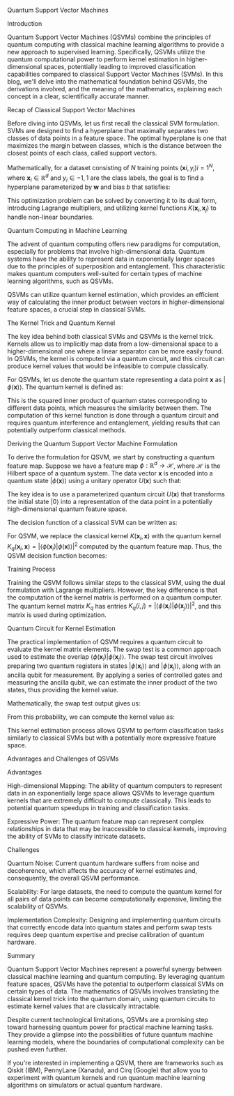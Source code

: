 Quantum Support Vector Machines

Introduction

Quantum Support Vector Machines (QSVMs) combine the principles of quantum computing with classical machine learning algorithms to provide a new approach to supervised learning. Specifically, QSVMs utilize the quantum computational power to perform kernel estimation in higher-dimensional spaces, potentially leading to improved classification capabilities compared to classical Support Vector Machines (SVMs). In this blog, we'll delve into the mathematical foundation behind QSVMs, the derivations involved, and the meaning of the mathematics, explaining each concept in a clear, scientifically accurate manner.

Recap of Classical Support Vector Machines

Before diving into QSVMs, let us first recall the classical SVM formulation. SVMs are designed to find a hyperplane that maximally separates two classes of data points in a feature space. The optimal hyperplane is one that maximizes the margin between classes, which is the distance between the closest points of each class, called support vectors.

Mathematically, for a dataset consisting of $N$ training points ${(\mathbf{x}i, y_i)}{i=1}^N$, where $\mathbf{x}_i \in \mathbb{R}^d$ and $y_i \in {-1, 1}$ are the class labels, the goal is to find a hyperplane parameterized by $\mathbf{w}$ and bias $b$ that satisfies:

This optimization problem can be solved by converting it to its dual form, introducing Lagrange multipliers, and utilizing kernel functions $K(\mathbf{x}_i, \mathbf{x}_j)$ to handle non-linear boundaries.

Quantum Computing in Machine Learning

The advent of quantum computing offers new paradigms for computation, especially for problems that involve high-dimensional data. Quantum systems have the ability to represent data in exponentially larger spaces due to the principles of superposition and entanglement. This characteristic makes quantum computers well-suited for certain types of machine learning algorithms, such as QSVMs.

QSVMs can utilize quantum kernel estimation, which provides an efficient way of calculating the inner product between vectors in higher-dimensional feature spaces, a crucial step in classical SVMs.

The Kernel Trick and Quantum Kernel

The key idea behind both classical SVMs and QSVMs is the kernel trick. Kernels allow us to implicitly map data from a low-dimensional space to a higher-dimensional one where a linear separator can be more easily found. In QSVMs, the kernel is computed via a quantum circuit, and this circuit can produce kernel values that would be infeasible to compute classically.

For QSVMs, let us denote the quantum state representing a data point $\mathbf{x}$ as $|\phi(\mathbf{x})\rangle$. The quantum kernel is defined as:

This is the squared inner product of quantum states corresponding to different data points, which measures the similarity between them. The computation of this kernel function is done through a quantum circuit and requires quantum interference and entanglement, yielding results that can potentially outperform classical methods.

Deriving the Quantum Support Vector Machine Formulation

To derive the formulation for QSVM, we start by constructing a quantum feature map. Suppose we have a feature map $\phi: \mathbb{R}^d \to \mathcal{H}$, where $\mathcal{H}$ is the Hilbert space of a quantum system. The data vector $\mathbf{x}$ is encoded into a quantum state $|\phi(\mathbf{x})\rangle$ using a unitary operator $U(\mathbf{x})$ such that:

The key idea is to use a parameterized quantum circuit $U(\mathbf{x})$ that transforms the initial state $|0\rangle$ into a representation of the data point in a potentially high-dimensional quantum feature space.

The decision function of a classical SVM can be written as:

For QSVM, we replace the classical kernel $K(\mathbf{x}_i, \mathbf{x})$ with the quantum kernel $K_q(\mathbf{x}_i, \mathbf{x}) = |\langle \phi(\mathbf{x}_i)|\phi(\mathbf{x}) \rangle|^2$ computed by the quantum feature map. Thus, the QSVM decision function becomes:

Training Process

Training the QSVM follows similar steps to the classical SVM, using the dual formulation with Lagrange multipliers. However, the key difference is that the computation of the kernel matrix is performed on a quantum computer. The quantum kernel matrix $K_q$ has entries $K_q(i, j) = |\langle \phi(\mathbf{x}_i) | \phi(\mathbf{x}_j) \rangle|^2$, and this matrix is used during optimization.

Quantum Circuit for Kernel Estimation

The practical implementation of QSVM requires a quantum circuit to evaluate the kernel matrix elements. The swap test is a common approach used to estimate the overlap $\langle \phi(\mathbf{x}_i)|\phi(\mathbf{x}_j) \rangle$. The swap test circuit involves preparing two quantum registers in states $|\phi(\mathbf{x}_i)\rangle$ and $|\phi(\mathbf{x}_j)\rangle$, along with an ancilla qubit for measurement. By applying a series of controlled gates and measuring the ancilla qubit, we can estimate the inner product of the two states, thus providing the kernel value.

Mathematically, the swap test output gives us:

From this probability, we can compute the kernel value as:

This kernel estimation process allows QSVM to perform classification tasks similarly to classical SVMs but with a potentially more expressive feature space.

Advantages and Challenges of QSVMs

Advantages

High-dimensional Mapping: The ability of quantum computers to represent data in an exponentially large space allows QSVMs to leverage quantum kernels that are extremely difficult to compute classically. This leads to potential quantum speedups in training and classification tasks.

Expressive Power: The quantum feature map can represent complex relationships in data that may be inaccessible to classical kernels, improving the ability of SVMs to classify intricate datasets.

Challenges

Quantum Noise: Current quantum hardware suffers from noise and decoherence, which affects the accuracy of kernel estimates and, consequently, the overall QSVM performance.

Scalability: For large datasets, the need to compute the quantum kernel for all pairs of data points can become computationally expensive, limiting the scalability of QSVMs.

Implementation Complexity: Designing and implementing quantum circuits that correctly encode data into quantum states and perform swap tests requires deep quantum expertise and precise calibration of quantum hardware.

Summary

Quantum Support Vector Machines represent a powerful synergy between classical machine learning and quantum computing. By leveraging quantum feature spaces, QSVMs have the potential to outperform classical SVMs on certain types of data. The mathematics of QSVMs involves translating the classical kernel trick into the quantum domain, using quantum circuits to estimate kernel values that are classically intractable.

Despite current technological limitations, QSVMs are a promising step toward harnessing quantum power for practical machine learning tasks. They provide a glimpse into the possibilities of future quantum machine learning models, where the boundaries of computational complexity can be pushed even further.

If you're interested in implementing a QSVM, there are frameworks such as Qiskit (IBM), PennyLane (Xanadu), and Cirq (Google) that allow you to experiment with quantum kernels and run quantum machine learning algorithms on simulators or actual quantum hardware.

